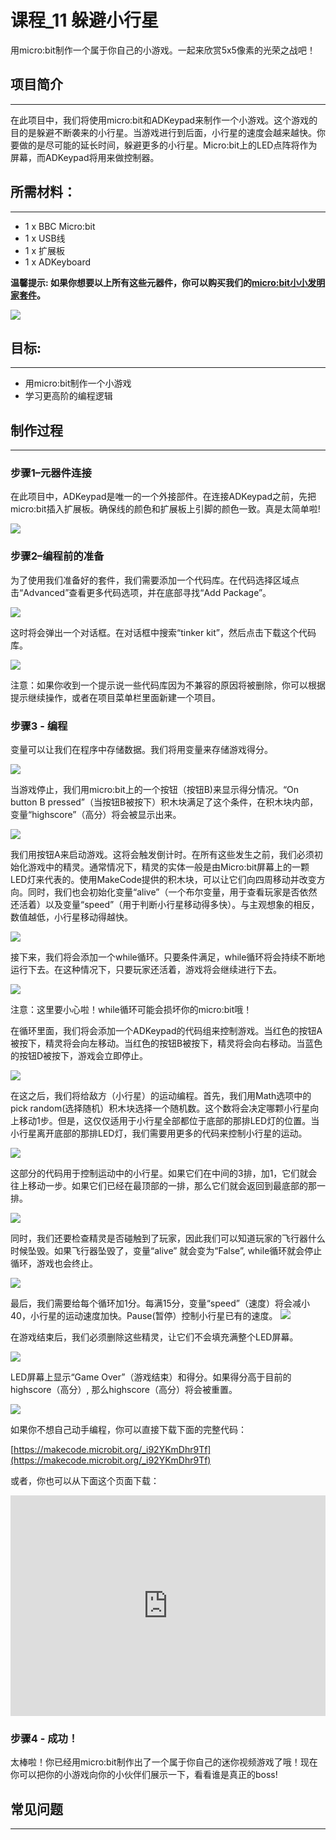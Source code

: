 # 课程_11 躲避小行星

用micro:bit制作一个属于你自己的小游戏。一起来欣赏5x5像素的光荣之战吧！


## 项目简介  
---

在此项目中，我们将使用micro:bit和ADKeypad来制作一个小游戏。这个游戏的目的是躲避不断袭来的小行星。当游戏进行到后面，小行星的速度会越来越快。你要做的是尽可能的延长时间，躲避更多的小行星。Micro:bit上的LED点阵将作为屏幕，而ADKeypad将用来做控制器。  


## 所需材料：  
---

- 1 x BBC Micro:bit 
- 1 x USB线  
- 1 x 扩展板  
- 1 x ADKeyboard

**温馨提示: 如果你想要以上所有这些元器件，你可以购买我们的[micro:bit小小发明家套件](https://item.taobao.com/item.htm?spm=a230r.7195193.1997079397.9.z3IMPf&id=564707672256&abbucket=5)。** 

![](./images/ozcYGBt.jpg)  


## 目标:  
---

- 用micro:bit制作一个小游戏
- 学习更高阶的编程逻辑


## 制作过程
---

### 步骤1–元器件连接  

在此项目中，ADKeypad是唯一的一个外接部件。在连接ADKeypad之前，先把micro:bit插入扩展板。确保线的颜色和扩展板上引脚的颜色一致。真是太简单啦!   

![](./images/ZNtlLUx.jpg)


### 步骤2–编程前的准备  

为了使用我们准备好的套件，我们需要添加一个代码库。在代码选择区域点击“Advanced”查看更多代码选项，并在底部寻找“Add Package”。  

![](./images/1zAdWCi.jpg)  

这时将会弹出一个对话框。在对话框中搜索“tinker kit”，然后点击下载这个代码库。  

![](./images/JT4G1LR.png)  

注意：如果你收到一个提示说一些代码库因为不兼容的原因将被删除，你可以根据提示继续操作，或者在项目菜单栏里面新建一个项目。  


### 步骤3 - 编程  

变量可以让我们在程序中存储数据。我们将用变量来存储游戏得分。  

![](./images/Yz2iWWU.jpg)  

当游戏停止，我们用micro:bit上的一个按钮（按钮B)来显示得分情况。“On button B pressed”（当按钮B被按下）积木块满足了这个条件，在积木块内部，变量“highscore”（高分）将会被显示出来。  

![](./images/wfVopPH.jpg)  

我们用按钮A来启动游戏。这将会触发倒计时。在所有这些发生之前，我们必须初始化游戏中的精灵。通常情况下，精灵的实体一般是由Micro:bit屏幕上的一颗LED灯来代表的。使用MakeCode提供的积木块，可以让它们向四周移动并改变方向。同时，我们也会初始化变量“alive”（一个布尔变量，用于查看玩家是否依然还活着）以及变量“speed”（用于判断小行星移动得多快）。与主观想象的相反，数值越低，小行星移动得越快。  

![](./images/Tz4XSUG.jpg)  

接下来，我们将会添加一个while循环。只要条件满足，while循环将会持续不断地运行下去。在这种情况下，只要玩家还活着，游戏将会继续进行下去。  

![](./images/VAuweGQ.jpg)  

注意：这里要小心啦！while循环可能会损坏你的micro:bit哦！  

在循环里面，我们将会添加一个ADKeypad的代码组来控制游戏。当红色的按钮A被按下，精灵将会向左移动。当红色的按钮B被按下，精灵将会向右移动。当蓝色的按钮D被按下，游戏会立即停止。  

![](./images/SVdhjbO.jpg)  

在这之后，我们将给敌方（小行星）的运动编程。首先，我们用Math选项中的pick random(选择随机）积木块选择一个随机数。这个数将会决定哪颗小行星向上移动1步。但是，这仅仅适用于小行星全部都位于底部的那排LED灯的位置。当小行星离开底部的那排LED灯，我们需要用更多的代码来控制小行星的运动。

![](./images/s1WQ4vz.jpg)

这部分的代码用于控制运动中的小行星。如果它们在中间的3排，加1，它们就会往上移动一步。如果它们已经在最顶部的一排，那么它们就会返回到最底部的那一排。  

![](./images/5JId6PQ.jpg)  

同时，我们还要检查精灵是否碰触到了玩家，因此我们可以知道玩家的飞行器什么时候坠毁。如果飞行器坠毁了，变量“alive” 就会变为“False”, while循环就会停止循环，游戏也会终止。   

![](./images/ArqQrmH.jpg)  

最后，我们需要给每个循环加1分。每满15分，变量“speed”（速度）将会减小40，小行星的运动速度加快。Pause(暂停）控制小行星已有的速度。 
![](./images/9rOE0V9.jpg)  

在游戏结束后，我们必须删除这些精灵，让它们不会填充满整个LED屏幕。  

![](./images/CqcD8aX.jpg)  

LED屏幕上显示“Game Over”（游戏结束）和得分。如果得分高于目前的highscore（高分）, 那么highscore（高分）将会被重置。  

![](./images/bALkKbD.jpg)  

如果你不想自己动手编程，你可以直接下载下面的完整代码：

[https://makecode.microbit.org/_i92YKmDhr9Tf](https://makecode.microbit.org/_i92YKmDhr9Tf) 

或者，你也可以从下面这个页面下载：  

<div style="position:relative;height:0;padding-bottom:70%;overflow:hidden;"><iframe style="position:absolute;top:0;left:0;width:100%;height:100%;" src="https://makecode.microbit.org/#pub:_VvPPKaDEHAj7" frameborder="0" sandbox="allow-popups allow-forms allow-scripts allow-same-origin"></iframe></div>  


### 步骤4 - 成功！  

太棒啦！你已经用micro:bit制作出了一个属于你自己的迷你视频游戏了哦！现在你可以把你的小游戏向你的小伙伴们展示一下，看看谁是真正的boss!  


## 常见问题
---